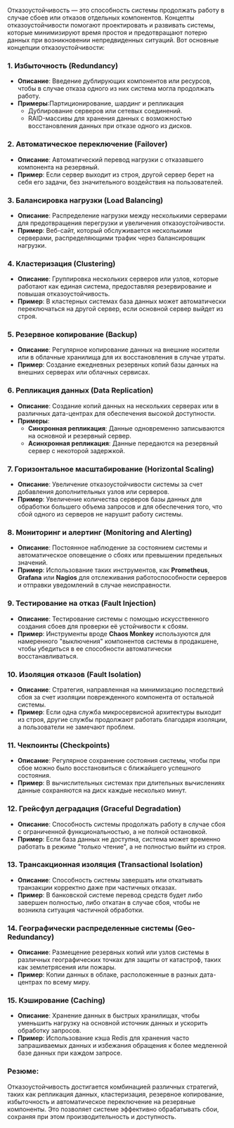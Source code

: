 Отказоустойчивость — это способность системы продолжать работу в случае сбоев или отказов отдельных компонентов. Концепты отказоустойчивости помогают проектировать и развивать системы, которые минимизируют время простоя и предотвращают потерю данных при возникновении непредвиденных ситуаций. Вот основные концепции отказоустойчивости:

### 1. **Избыточность (Redundancy)**
   - **Описание**: Введение дублирующих компонентов или ресурсов, чтобы в случае отказа одного из них система могла продолжать работу.
   - **Примеры**:Партиционирование, шардинг и репликация
     - Дублирование серверов или сетевых соединений.
     - RAID-массивы для хранения данных с возможностью восстановления данных при отказе одного из дисков.

### 2. **Автоматическое переключение (Failover)**
   - **Описание**: Автоматический перевод нагрузки с отказавшего компонента на резервный.
   - **Пример**: Если сервер выходит из строя, другой сервер берет на себя его задачи, без значительного воздействия на пользователей.

### 3. **Балансировка нагрузки (Load Balancing)**
   - **Описание**: Распределение нагрузки между несколькими серверами для предотвращения перегрузки и увеличения отказоустойчивости.
   - **Пример**: Веб-сайт, который обслуживается несколькими серверами, распределяющими трафик через балансировщик нагрузки.

### 4. **Кластеризация (Clustering)**
   - **Описание**: Группировка нескольких серверов или узлов, которые работают как единая система, предоставляя резервирование и повышая отказоустойчивость.
   - **Пример**: В кластерных системах база данных может автоматически переключаться на другой сервер, если основной сервер выйдет из строя.

### 5. **Резервное копирование (Backup)**
   - **Описание**: Регулярное копирование данных на внешние носители или в облачные хранилища для их восстановления в случае утраты.
   - **Пример**: Создание ежедневных резервных копий базы данных на внешних серверах или облачных сервисах.

### 6. **Репликация данных (Data Replication)**
   - **Описание**: Создание копий данных на нескольких серверах или в различных дата-центрах для обеспечения высокой доступности.
   - **Примеры**:
     - **Синхронная репликация**: Данные одновременно записываются на основной и резервный сервер.
     - **Асинхронная репликация**: Данные передаются на резервный сервер с некоторой задержкой.

### 7. **Горизонтальное масштабирование (Horizontal Scaling)**
   - **Описание**: Увеличение отказоустойчивости системы за счет добавления дополнительных узлов или серверов.
   - **Пример**: Увеличение количества серверов базы данных для обработки большего объема запросов и для обеспечения того, что сбой одного из серверов не нарушит работу системы.

### 8. **Мониторинг и алертинг (Monitoring and Alerting)**
   - **Описание**: Постоянное наблюдение за состоянием системы и автоматическое оповещение о сбоях или превышении предельных значений.
   - **Пример**: Использование таких инструментов, как **Prometheus**, **Grafana** или **Nagios** для отслеживания работоспособности серверов и отправки уведомлений в случае неисправности.

### 9. **Тестирование на отказ (Fault Injection)**
   - **Описание**: Тестирование системы с помощью искусственного создания сбоев для проверки её устойчивости к сбоям.
   - **Пример**: Инструменты вроде **Chaos Monkey** используются для намеренного "выключения" компонентов системы в продакшене, чтобы убедиться в ее способности автоматически восстанавливаться.

### 10. **Изоляция отказов (Fault Isolation)**
   - **Описание**: Стратегия, направленная на минимизацию последствий сбоя за счет изоляции поврежденного компонента от остальной системы.
   - **Пример**: Если одна служба микросервисной архитектуры выходит из строя, другие службы продолжают работать благодаря изоляции, а пользователи не замечают проблем.

### 11. **Чекпоинты (Checkpoints)**
   - **Описание**: Регулярное сохранение состояния системы, чтобы при сбое можно было восстановиться с ближайшего успешного состояния.
   - **Пример**: В вычислительных системах при длительных вычислениях данные сохраняются на диск каждые несколько минут.

### 12. **Грейсфул деградация (Graceful Degradation)**
   - **Описание**: Способность системы продолжать работу в случае сбоя с ограниченной функциональностью, а не полной остановкой.
   - **Пример**: Если база данных не доступна, система может временно работать в режиме "только чтение", а не полностью выйти из строя.

### 13. **Трансакционная изоляция (Transactional Isolation)**
   - **Описание**: Способность системы завершать или откатывать транзакции корректно даже при частичных отказах.
   - **Пример**: В банковской системе перевод средств будет либо завершен полностью, либо откатан в случае сбоя, чтобы не возникла ситуация частичной обработки.

### 14. **Географически распределенные системы (Geo-Redundancy)**
   - **Описание**: Размещение резервных копий или узлов системы в различных географических точках для защиты от катастроф, таких как землетрясения или пожары.
   - **Пример**: Копии данных в облаке, расположенные в разных дата-центрах по всему миру.

### 15. **Кэширование (Caching)**
   - **Описание**: Хранение данных в быстрых хранилищах, чтобы уменьшить нагрузку на основной источник данных и ускорить обработку запросов.
   - **Пример**: Использование кэша Redis для хранения часто запрашиваемых данных и избежания обращения к более медленной базе данных при каждом запросе.

### Резюме:
Отказоустойчивость достигается комбинацией различных стратегий, таких как репликация данных, кластеризация, резервное копирование, избыточность и автоматическое переключение на резервные компоненты. Это позволяет системе эффективно обрабатывать сбои, сохраняя при этом производительность и доступность.